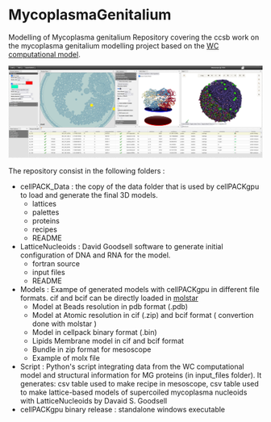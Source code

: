 # MycoplasmaGenitalium
Modelling of Mycoplasma genitalium
Repository covering the ccsb work on the mycoplasma genitalium modelling project based on the [WC computational model](https://doi.org/10.1016/j.cell.2012.05.044).


![mesoscope](https://github.com/ccsb-scripps/MycoplasmaGenitalium/blob/main/Models/CaptureMesoscope.PNG)



The repository consist in the following folders :
* cellPACK_Data : the copy of the data folder that is used by cellPACKgpu to load and generate the final 3D models.
    * lattices
    * palettes
    * proteins
    * recipes
    * README
* LatticeNucleoids : David Goodsell software to generate initial configuration of DNA and RNA for the model.
    * fortran source
    * input files
    * README
* Models : Exampe of generated models with cellPACKgpu in different file formats. cif and bcif can be directly loaded in [molstar](https://molstar.org/)
    * Model at Beads resolution in pdb format (.pdb) 
    * Model at Atomic resolution in cif (.zip) and bcif format ( convertion done with molstar )
    * Model in cellpack binary format (.bin)
    * Lipids Membrane model in cif and bcif format
    * Bundle in zip format for mesoscope
    * Example of molx file   
* Script : Python's script integrating data from the WC computational model and structural information for MG proteins (in input_files folder). It generates: csv table used to make recipe in mesoscope, csv table used to make lattice-based models of supercoiled mycoplasma nucleoids with LatticeNucleoids by Davaid S. Goodsell
* cellPACKgpu binary release : standalone windows executable 
## 
